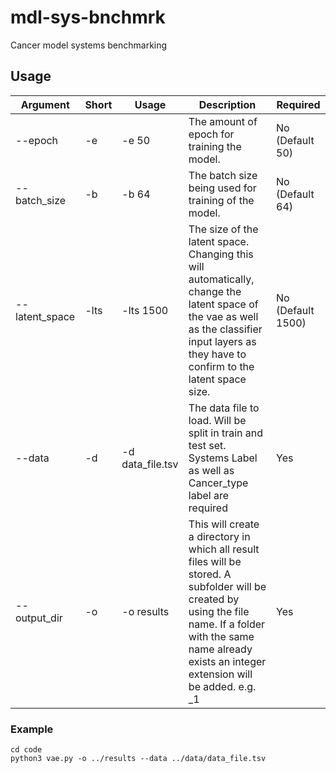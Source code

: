 # mdl-sys-bnchmrk
 Cancer model systems benchmarking

 
## Usage

| Argument       | Short | Usage            | Description                                                                                                                                                                                                          | Required           |
|----------------|-------|------------------|----------------------------------------------------------------------------------------------------------------------------------------------------------------------------------------------------------------------|--------------------|
| --epoch        | -e    | -e 50            | The amount of epoch for training the model.                                                                                                                                                                          | No   (Default 50)  |
| --batch_size   | -b    | -b 64            | The batch size being used for training of the model.                                                                                                                                                                 | No   (Default 64)  |
| --latent_space | -lts  | -lts 1500        | The size of the latent space. Changing this will automatically, change the latent space of the vae as well as the classifier input layers as they have to confirm to the latent space size.                          | No  (Default 1500) |
| --data         | -d    | -d data_file.tsv | The data file to load. Will be split in train and test set. Systems Label as well as Cancer_type label are required                                                                                                  | Yes                |
| --output_dir   | -o    | -o results       | This will create a directory in which all result files will be stored. A subfolder will be created by using the file name. If a folder with the same name already exists an integer extension will be added. e.g. _1 | Yes                |


### Example
```
cd code
python3 vae.py -o ../results --data ../data/data_file.tsv 
````